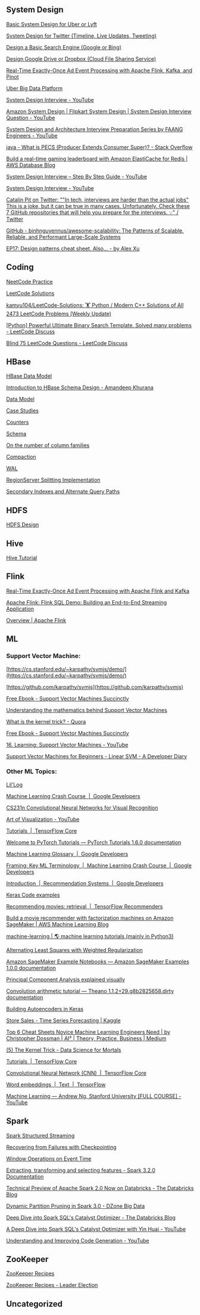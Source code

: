 System Design
-----

[Basic System Design for Uber or Lyft](https://www.youtube.com/watch?v=R_agd5qZ26Y)

[System Design for Twitter (Timeline, Live Updates, Tweeting) ](https://www.youtube.com/watch?v=_QqpD0w8oPM)

[Design a Basic Search Engine (Google or Bing)](https://www.youtube.com/watch?v=0LTXCcVRQi0)

[Design Google Drive or Dropbox (Cloud File Sharing Service)](https://www.youtube.com/watch?v=jLM1nGgsT-I)

[Real-Time Exactly-Once Ad Event Processing with Apache Flink, Kafka, and Pinot](https://www.uber.com/en-IN/blog/real-time-exactly-once-ad-event-processing/)

[Uber Big Data Platform](https://www.uber.com/en-IN/blog/uber-big-data-platform/)

[System Design Interview - YouTube](https://www.youtube.com/c/SystemDesignInterview)

[Amazon System Design | Flipkart System Design | System Design Interview Question - YouTube](https://www.youtube.com/watch?v=EpASu_1dUdE)

[System Design and Architecture Interview Preparation Series by FAANG Engineers - YouTube](https://www.youtube.com/watch?v=3loACSxowRU)

[java - What is PECS (Producer Extends Consumer Super)? - Stack Overflow](https://stackoverflow.com/questions/2723397/what-is-pecs-producer-extends-consumer-super)

[Build a real-time gaming leaderboard with Amazon ElastiCache for Redis | AWS Database Blog](https://aws.amazon.com/blogs/database/building-a-real-time-gaming-leaderboard-with-amazon-elasticache-for-redis/)

[System Design Interview – Step By Step Guide - YouTube]([https://m.youtube.com/watch?v](https://www.youtube.com/watch?app=desktop&v=bUHFg8CZFws))

[System Design Interview - YouTube](https://m.youtube.com/c/SystemDesignInterview/videos)

[Catalin Pit on Twitter: &quot;&quot;In tech, interviews are harder than the actual jobs&quot; This is a joke, but it can be true in many cases. Unfortunately. Check these 7 GitHub repositories that will help you prepare for the interviews. 💡&quot; / Twitter](https://mobile.twitter.com/catalinmpit/status/1519303615608934401)

[GitHub - binhnguyennus/awesome-scalability: The Patterns of Scalable, Reliable, and Performant Large-Scale Systems](https://github.com/binhnguyennus/awesome-scalability)

[EP17: Design patterns cheat sheet. Also... - by Alex Xu](https://blog.bytebytego.com/p/ep17-design-patterns-cheat-sheet)


Coding
-----

[NeetCode Practice](https://neetcode.io/practice)

[LeetCode Solutions](https://www.tutorialcup.com/leetcode-solutions)

[kamyu104/LeetCode-Solutions: 🏋️ Python / Modern C++ Solutions of All 2473 LeetCode Problems (Weekly Update)](https://github.com/kamyu104/LeetCode-Solutions)

[[Python] Powerful Ultimate Binary Search Template. Solved many problems - LeetCode Discuss](https://leetcode.com/discuss/general-discussion/786126/Python-Powerful-Ultimate-Binary-Search-Template.-Solved-many-problems)

[Blind 75 LeetCode Questions - LeetCode Discuss](https://leetcode.com/discuss/general-discussion/460599/blind-75-leetcode-questions)


HBase
-----

[HBase Data Model](https://hbase.apache.org/book.html#datamodel)

[Introduction to HBase Schema Design - Amandeep Khurana](https://www.usenix.org/system/files/login/articles/login1210_khurana.pdf)

[Data Model](https://hbase.apache.org/book.html#datamodel)

[Case Studies](https://hbase.apache.org/book.html#schema.casestudies)

[Counters](https://hbase.apache.org/book.html#_counters)

[Schema](https://hbase.apache.org/book.html#schema)

[On the number of column families](https://hbase.apache.org/book.html#number.of.cfs)

[Compaction](https://hbase.apache.org/book.html#compaction)

[WAL](https://hbase.apache.org/book.html#wal)

[RegionServer Splitting Implementation](https://hbase.apache.org/book.html#regionserver_splitting_implementation)

[Secondary Indexes and Alternate Query Paths](https://hbase.apache.org/book.html#secondary.indexes)


HDFS
-----

[HDFS Design](https://hadoop.apache.org/docs/current/hadoop-project-dist/hadoop-hdfs/HdfsDesign.html)


Hive
-----
[Hive Tutorial](https://cwiki.apache.org/confluence/display/Hive/Tutorial)


Flink
-----
[Real-Time Exactly-Once Ad Event Processing with Apache Flink and Kafka](https://eng.uber.com/real-time-exactly-once-ad-event-processing/)

[Apache Flink: Flink SQL Demo: Building an End-to-End Streaming Application](https://flink.apache.org/2020/07/28/flink-sql-demo-building-e2e-streaming-application.html)

[Overview | Apache Flink](https://nightlies.apache.org/flink/flink-docs-release-1.14/docs/learn-flink/overview/)


ML
-----

### Support Vector Machine:

[https://cs.stanford.edu/~karpathy/svmjs/demo/](https://cs.stanford.edu/~karpathy/svmjs/demo/)

[https://github.com/karpathy/svmjs](https://github.com/karpathy/svmjs)

[Free Ebook - Support Vector Machines Succinctly](https://www.syncfusion.com/succinctly-free-ebooks/support-vector-machines-succinctly)

[Understanding the mathematics behind Support Vector Machines](https://shuzhanfan.github.io/2018/05/understanding-mathematics-behind-support-vector-machines/)

[What is the kernel trick? - Quora](https://www.quora.com/What-is-the-kernel-trick)

[Free Ebook - Support Vector Machines Succinctly](https://www.syncfusion.com/succinctly-free-ebooks/support-vector-machines-succinctly)

[16. Learning: Support Vector Machines - YouTube](https://www.youtube.com/watch?v=_PwhiWxHK8o)

[Support Vector Machines for Beginners - Linear SVM - A Developer Diary](http://www.adeveloperdiary.com/data-science/machine-learning/support-vector-machines-for-beginners-linear-svm/)


### Other ML Topics:

[Lil&#39;Log](https://lilianweng.github.io/lil-log/)

[Machine Learning Crash Course  |  Google Developers](https://developers.google.com/machine-learning/crash-course)

[CS231n Convolutional Neural Networks for Visual Recognition](https://cs231n.github.io/neural-networks-3/#sgd)

[Art of Visualization - YouTube](https://www.youtube.com/channel/UCHBWJGoZMkhJyElgvuN1U1w)

[Tutorials  |  TensorFlow Core](https://www.tensorflow.org/tutorials)

[Welcome to PyTorch Tutorials — PyTorch Tutorials 1.6.0 documentation](https://pytorch.org/tutorials/)

[Machine Learning Glossary  |  Google Developers](https://developers.google.com/machine-learning/glossary)

[Framing: Key ML Terminology  |  Machine Learning Crash Course  |  Google Developers](https://developers.google.com/machine-learning/crash-course/framing/ml-terminology)

[Introduction  |  Recommendation Systems  |  Google Developers](https://developers.google.com/machine-learning/recommendation)

[Keras Code examples](https://keras.io/examples/)

[Recommending movies: retrieval  |  TensorFlow Recommenders](https://www.tensorflow.org/recommenders/examples/basic_retrieval)

[Build a movie recommender with factorization machines on Amazon SageMaker | AWS Machine Learning Blog](https://aws.amazon.com/blogs/machine-learning/build-a-movie-recommender-with-factorization-machines-on-amazon-sagemaker/)

[machine-learning | :earth_americas: machine learning tutorials (mainly in Python3)](https://ethen8181.github.io/machine-learning/)

[Alternating Least Squares with Weighted Regularization](http://ethen8181.github.io/machine-learning/recsys/1_ALSWR.html)

[Amazon SageMaker Example Notebooks — Amazon SageMaker Examples 1.0.0 documentation](https://sagemaker-examples.readthedocs.io/en/latest/index.html)

[Principal Component Analysis explained visually](https://setosa.io/ev/principal-component-analysis/)

[Convolution arithmetic tutorial — Theano 1.1.2+29.g8b2825658.dirty documentation](https://theano-pymc.readthedocs.io/en/latest/tutorial/conv_arithmetic.html)

[Building Autoencoders in Keras](https://blog.keras.io/building-autoencoders-in-keras.html)

[Store Sales - Time Series Forecasting | Kaggle](https://www.kaggle.com/c/store-sales-time-series-forecasting/overview)

[Top 6 Cheat Sheets Novice Machine Learning Engineers Need | by Christopher Dossman | AI³ | Theory, Practice, Business | Medium](https://medium.com/ai%C2%B3-theory-practice-business/top-6-cheat-sheets-novice-machine-engineers-need-5ea43d1be3de)

[(5) The Kernel Trick - Data Science for Mortals](https://dscm.quora.com/The-Kernel-Trick)

[Tutorials  |  TensorFlow Core](https://www.tensorflow.org/tutorials)

[Convolutional Neural Network (CNN)  |  TensorFlow Core](https://www.tensorflow.org/tutorials/images/cnn)

[Word embeddings  |  Text  |  TensorFlow](https://www.tensorflow.org/text/guide/word_embeddings)

[Machine Learning — Andrew Ng, Stanford University [FULL COURSE] - YouTube](https://m.youtube.com/playlist?list)


Spark
-----

[Spark Structured Streaming](https://spark.apache.org/docs/latest/structured-streaming-programming-guide.html)

[Recovering from Failures with Checkpointing](https://spark.apache.org/docs/latest/structured-streaming-programming-guide.html#recovering-from-failures-with-checkpointing)

[Window Operations on Event Time](https://spark.apache.org/docs/latest/structured-streaming-programming-guide.html#window-operations-on-event-time)

[Extracting, transforming and selecting features - Spark 3.2.0 Documentation](https://spark.apache.org/docs/latest/ml-features)

[Technical Preview of Apache Spark 2.0 Now on Databricks - The Databricks Blog](https://www.databricks.com/blog/2016/05/11/apache-spark-2-0-technical-preview-easier-faster-and-smarter.html)

[Dynamic Partition Pruning in Spark 3.0 - DZone Big Data](https://dzone.com/articles/dynamic-partition-pruning-in-spark-30)

[Deep Dive into Spark SQL&#39;s Catalyst Optimizer - The Databricks Blog](https://www.databricks.com/blog/2015/04/13/deep-dive-into-spark-sqls-catalyst-optimizer.html)

[A Deep Dive into Spark SQL&#39;s Catalyst Optimizer with Yin Huai - YouTube](https://m.youtube.com/watch?v)

[Understanding and Improving Code Generation - YouTube](https://www.youtube.com/watch?app=desktop&v=wVs1FZyKXMY)


ZooKeeper
-----

[ZooKeeper Recipes](https://zookeeper.apache.org/doc/current/recipes.html)

[ZooKeeper Recipes - Leader Election](https://zookeeper.apache.org/doc/current/recipes.html#sc_leaderElection)


Uncategorized
-----
